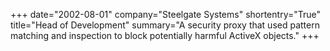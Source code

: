 +++
date="2002-08-01"
company="Steelgate Systems"
shortentry="True"
title="Head of Development"
summary="A security proxy that used pattern matching and inspection to block potentially harmful ActiveX objects."
+++